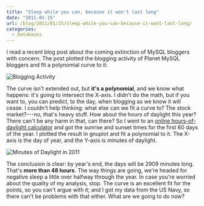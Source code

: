 ```yaml
---
title: "Sleep while you can, because it won't last long"
date: "2011-01-15"
url: /blog/2011/01/15/sleep-while-you-can-because-it-wont-last-long/
categories:
  - Databases
---
```

I read a recent blog post about the coming extinction of MySQL bloggers with concern. The post plotted the blogging activity of Planet MySQL bloggers and fit a polynomial curve to it:

![Blogging Activity](/media/2011/01/blogging-activity.png)

The curve isn't extended out, but **it's a polynomial**, and we know what happens: it's going to intersect the X-axis. I didn't do the math, but if you want to, you can predict, to the day, when blogging as we know it will cease. I couldn't help thinking: what else can we fit a curve to? The stock market?---no, that's heavy stuff. How about the hours of daylight this year? There can't be any harm in that, can there? So I went to an [online hours-of-daylight calculator](http://aa.usno.navy.mil/data/docs/RS_OneYear.php) and got the sunrise and sunset times for the first 60 days of the year. I plotted the result in gnuplot and fit a polynomial to it. The X-axis is the day of year, and the Y-axis is minutes of daylight.

![Minutes of Daylight in 2011](/media/2011/01/minutes-of-daylight-e1295092294921.png)

The conclusion is clear: by year's end, the days will be 2909 minutes long. That's **more than 48 hours**. The way things are going, we're headed for negative sleep a little over halfway through the year. In case you're worried about the quality of my analysis, stop. The curve is an excellent fit for the points, so you can't argue with it; and I got my data from the US Navy, so there can't be problems with that either. What are we going to do now?


